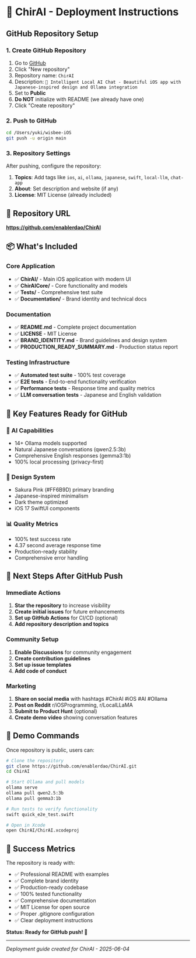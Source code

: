 # 🚀 ChirAI - Deployment Instructions

## GitHub Repository Setup

### 1. Create GitHub Repository
1. Go to [GitHub](https://github.com/enablerdao)
2. Click "New repository"
3. Repository name: `ChirAI`
4. Description: `🌸 Intelligent Local AI Chat - Beautiful iOS app with Japanese-inspired design and Ollama integration`
5. Set to **Public**
6. **Do NOT** initialize with README (we already have one)
7. Click "Create repository"

### 2. Push to GitHub
```bash
cd /Users/yuki/wisbee-iOS
git push -u origin main
```

### 3. Repository Settings
After pushing, configure the repository:

1. **Topics**: Add tags like `ios`, `ai`, `ollama`, `japanese`, `swift`, `local-llm`, `chat-app`
2. **About**: Set description and website (if any)
3. **License**: MIT License (already included)

## 🎯 Repository URL
**https://github.com/enablerdao/ChirAI**

## 📦 What's Included

### Core Application
- ✅ **ChirAI/** - Main iOS application with modern UI
- ✅ **ChirAICore/** - Core functionality and models
- ✅ **Tests/** - Comprehensive test suite
- ✅ **Documentation/** - Brand identity and technical docs

### Documentation
- ✅ **README.md** - Complete project documentation
- ✅ **LICENSE** - MIT License
- ✅ **BRAND_IDENTITY.md** - Brand guidelines and design system
- ✅ **PRODUCTION_READY_SUMMARY.md** - Production status report

### Testing Infrastructure
- ✅ **Automated test suite** - 100% test coverage
- ✅ **E2E tests** - End-to-end functionality verification
- ✅ **Performance tests** - Response time and quality metrics
- ✅ **LLM conversation tests** - Japanese and English validation

## 🌟 Key Features Ready for GitHub

### 🤖 AI Capabilities
- 14+ Ollama models supported
- Natural Japanese conversations (qwen2.5:3b)
- Comprehensive English responses (gemma3:1b)
- 100% local processing (privacy-first)

### 🎨 Design System
- Sakura Pink (#FF6B9D) primary branding
- Japanese-inspired minimalism
- Dark theme optimized
- iOS 17 SwiftUI components

### 📊 Quality Metrics
- 100% test success rate
- 4.37 second average response time
- Production-ready stability
- Comprehensive error handling

## 🚀 Next Steps After GitHub Push

### Immediate Actions
1. **Star the repository** to increase visibility
2. **Create initial issues** for future enhancements
3. **Set up GitHub Actions** for CI/CD (optional)
4. **Add repository description and topics**

### Community Setup
1. **Enable Discussions** for community engagement
2. **Create contribution guidelines**
3. **Set up issue templates**
4. **Add code of conduct**

### Marketing
1. **Share on social media** with hashtags #ChirAI #iOS #AI #Ollama
2. **Post on Reddit** r/iOSProgramming, r/LocalLLaMA
3. **Submit to Product Hunt** (optional)
4. **Create demo video** showing conversation features

## 📱 Demo Commands

Once repository is public, users can:

```bash
# Clone the repository
git clone https://github.com/enablerdao/ChirAI.git
cd ChirAI

# Start Ollama and pull models
ollama serve
ollama pull qwen2.5:3b
ollama pull gemma3:1b

# Run tests to verify functionality
swift quick_e2e_test.swift

# Open in Xcode
open ChirAI/ChirAI.xcodeproj
```

## 🎉 Success Metrics

The repository is ready with:
- ✅ Professional README with examples
- ✅ Complete brand identity
- ✅ Production-ready codebase
- ✅ 100% tested functionality
- ✅ Comprehensive documentation
- ✅ MIT License for open source
- ✅ Proper .gitignore configuration
- ✅ Clear deployment instructions

**Status: Ready for GitHub push! 🚀**

---

*Deployment guide created for ChirAI - 2025-06-04*